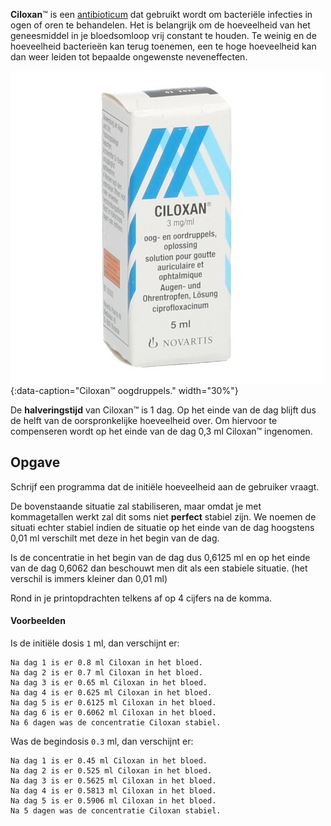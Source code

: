**Ciloxan**™ is een <a href="https://nl.wikipedia.org/wiki/Antibioticum" target="_blank">antibioticum</a> dat gebruikt wordt om bacteriële infecties in ogen of oren te behandelen. Het is belangrijk om de hoeveelheid van het geneesmiddel in je bloedsomloop vrij constant te houden. Te weinig en de hoeveelheid bacterieën kan terug toenemen, een te hoge hoeveelheid kan dan weer leiden tot bepaalde ongewenste neveneffecten.


![Ciloxan™ oogdruppels.](media/ciloxan.jpg "Ciloxan™ oogdruppels."){:data-caption="Ciloxan™ oogdruppels." width="30%"}


De **halveringstijd** van Ciloxan™ is 1 dag. Op het einde van de dag blijft dus de helft van de oorspronkelijke hoeveelheid over. Om hiervoor te compenseren wordt op het einde van de dag 0,3 ml Ciloxan™ ingenomen.

## Opgave

Schrijf een programma dat de initiële hoeveelheid aan de gebruiker vraagt. 

De bovenstaande situatie zal stabiliseren, maar omdat je met kommagetallen werkt zal dit soms niet **perfect** stabiel zijn. We noemen de situati echter stabiel indien de situatie op het einde van de dag hoogstens 0,01 ml verschilt met deze in het begin van de dag.

Is de concentratie in het begin van de dag dus 0,6125 ml en op het einde van de dag 0,6062 dan beschouwt men dit als een stabiele situatie. (het verschil is immers kleiner dan 0,01 ml)

Rond in je printopdrachten telkens af op 4 cijfers na de komma.

#### Voorbeelden
Is de initiële dosis `1` ml, dan verschijnt er:

```
Na dag 1 is er 0.8 ml Ciloxan in het bloed.
Na dag 2 is er 0.7 ml Ciloxan in het bloed.
Na dag 3 is er 0.65 ml Ciloxan in het bloed.
Na dag 4 is er 0.625 ml Ciloxan in het bloed.
Na dag 5 is er 0.6125 ml Ciloxan in het bloed.
Na dag 6 is er 0.6062 ml Ciloxan in het bloed.
Na 6 dagen was de concentratie Ciloxan stabiel.
```

Was de begindosis `0.3` ml, dan verschijnt er:

```
Na dag 1 is er 0.45 ml Ciloxan in het bloed.
Na dag 2 is er 0.525 ml Ciloxan in het bloed.
Na dag 3 is er 0.5625 ml Ciloxan in het bloed.
Na dag 4 is er 0.5813 ml Ciloxan in het bloed.
Na dag 5 is er 0.5906 ml Ciloxan in het bloed.
Na 5 dagen was de concentratie Ciloxan stabiel.
```
